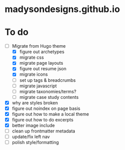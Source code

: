 # madysondesigns.github.io

# To do
- [ ] Migrate from Hugo theme
  - [x] figure out archetypes
  - [x] migrate css
  - [x] migrate page layouts
  - [x] figure out resume json
  - [x] migrate icons
  - [ ] set up tags & breadcrumbs
  - [ ] migrate javascript
  - [ ] migrate taxonomies/terms?
  - [ ] migrate case study contents
- [x] why are styles broken
- [x] figure out noindex on page basis
- [x] figure out how to make a local theme
- [x] figure out how to do excerpts
- [x] better image include
- [ ] clean up frontmatter metadata
- [ ] update/fix left nav
- [ ] polish style/formatting
